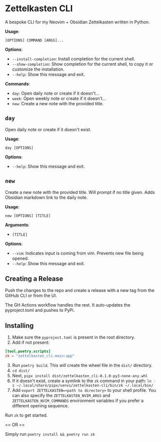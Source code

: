 # Zettelkasten CLI

A bespoke CLI for my Neovim + Obsidian Zettelkasten written in Python.

**Usage**:

```console
[OPTIONS] COMMAND [ARGS]...
```

**Options**:

- `--install-completion`: Install completion for the current shell.
- `--show-completion`: Show completion for the current shell, to copy it or customize the installation.
- `--help`: Show this message and exit.

**Commands**:

- `day`: Open daily note or create if it doesn't...
- `week`: Open weekly note or create if it doesn't...
- `new`: Create a new note with the provided title.

## `day`

Open daily note or create if it doesn't exist.

**Usage**:

```console
day [OPTIONS]
```

**Options**:

- `--help`: Show this message and exit.

## `new`

Create a new note with the provided title. Will prompt if no title given.
Adds Obsidian markdown link to the daily note.

**Usage**:

```console
new [OPTIONS] [TITLE]
```

**Arguments**:

- `[TITLE]`

**Options**:

- `--vim`: Indicates input is coming from vim. Prevents new file being opened.
- `--help`: Show this message and exit.

## Creating a Release

Push the changes to the repo and create a release with a new tag from the GitHub CLI or from the UI.

The GH Actions workflow handles the rest. It auto-updates the pyproject.toml and pushes to PyPi.

## Installing

1. Make sure the `pyproject.toml` is present in the root directory.
2. Add if not present:

```toml
[tool.poetry.scripts]
zk = "zettelkasten_cli.main:app"
```

3. Run `poetry build`. This will create the wheel file in the `dist/` directory.
4. `cd dist/`
5. Next, `pipx install dist/zettelkasten_cli-0.1.0-py3-none-any.whl`
6. If it doesn't exist, create a symlink to the `zk` command in your path: `ln -s ~/.local/share/pipx/venvs/zettelkasten-cli/bin/zk ~/.local/bin/`
7. Add `export ZETTELKASTEN=<path to directory>` to your shell profile. You can also specify the `ZETTELKASTEN_NVIM_ARGS` and `ZETTELKASTEN_NVIM_COMMANDS` environment variables if you prefer a different opening sequence.

Run `zk` to get started.

== OR ==

Simply run `poetry install && poetry run zk`
